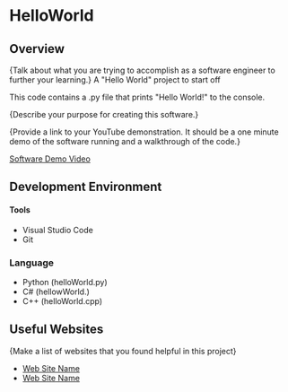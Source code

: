 # HelloWorld

## Overview

{Talk about what you are trying to accomplish as a software engineer to further your learning.}
A "Hello World" project to start off

This code contains a .py file that prints "Hello World!" to the console.

{Describe your purpose for creating this software.}

{Provide a link to your YouTube demonstration.  It should be a one minute demo of the software running and a walkthrough of the code.}

[Software Demo Video](http://youtube.link.goes.here)

## Development Environment

#### Tools
- Visual Studio Code
- Git

### Language
- Python (helloWorld.py)
- C# (hellowWorld.)
- C++ (helloWorld.cpp)

## Useful Websites

{Make a list of websites that you found helpful in this project}
* [Web Site Name](http://url.link.goes.here)
* [Web Site Name](http://url.link.goes.here)